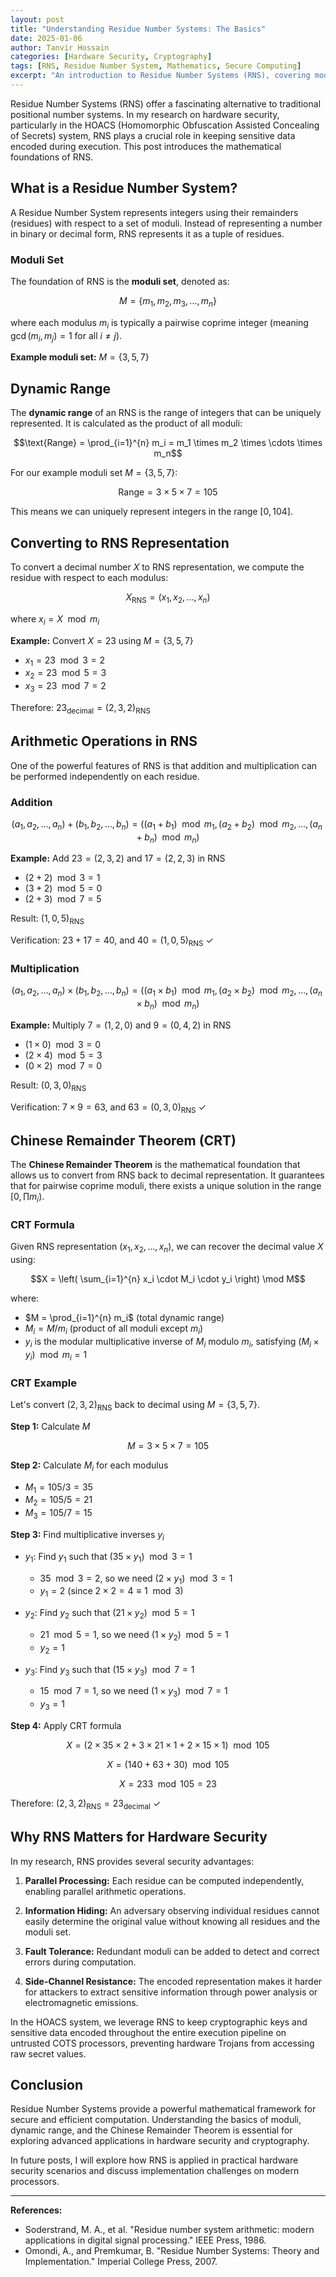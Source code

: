 ```yaml
---
layout: post
title: "Understanding Residue Number Systems: The Basics"
date: 2025-01-06
author: Tanvir Hossain
categories: [Hardware Security, Cryptography]
tags: [RNS, Residue Number System, Mathematics, Secure Computing]
excerpt: "An introduction to Residue Number Systems (RNS), covering moduli, dynamic range, and the Chinese Remainder Theorem with practical examples."
---
```


Residue Number Systems (RNS) offer a fascinating alternative to traditional positional number systems. In my research on hardware security, particularly in the HOACS (Homomorphic Obfuscation Assisted Concealing of Secrets) system, RNS plays a crucial role in keeping sensitive data encoded during execution. This post introduces the mathematical foundations of RNS.

## What is a Residue Number System?

A Residue Number System represents integers using their remainders (residues) with respect to a set of moduli. Instead of representing a number in binary or decimal form, RNS represents it as a tuple of residues.

### Moduli Set

The foundation of RNS is the **moduli set**, denoted as:

$$M = \{m_1, m_2, m_3, \ldots, m_n\}$$

where each modulus $m_i$ is typically a pairwise coprime integer (meaning $\gcd(m_i, m_j) = 1$ for all $i \neq j$).

**Example moduli set:** $M = \{3, 5, 7\}$

## Dynamic Range

The **dynamic range** of an RNS is the range of integers that can be uniquely represented. It is calculated as the product of all moduli:

$$\text{Range} = \prod_{i=1}^{n} m_i = m_1 \times m_2 \times \cdots \times m_n$$

For our example moduli set $M = \{3, 5, 7\}$:

$$\text{Range} = 3 \times 5 \times 7 = 105$$

This means we can uniquely represent integers in the range $[0, 104]$.

## Converting to RNS Representation

To convert a decimal number $X$ to RNS representation, we compute the residue with respect to each modulus:

$$X_{\text{RNS}} = (x_1, x_2, \ldots, x_n)$$

where $x_i = X \mod m_i$

**Example:** Convert $X = 23$ using $M = \{3, 5, 7\}$

- $x_1 = 23 \mod 3 = 2$
- $x_2 = 23 \mod 5 = 3$
- $x_3 = 23 \mod 7 = 2$

Therefore: $23_{\text{decimal}} = (2, 3, 2)_{\text{RNS}}$

## Arithmetic Operations in RNS

One of the powerful features of RNS is that addition and multiplication can be performed independently on each residue.

### Addition

$$(a_1, a_2, \ldots, a_n) + (b_1, b_2, \ldots, b_n) = ((a_1 + b_1) \mod m_1, (a_2 + b_2) \mod m_2, \ldots, (a_n + b_n) \mod m_n)$$

**Example:** Add $23 = (2, 3, 2)$ and $17 = (2, 2, 3)$ in RNS

- $(2 + 2) \mod 3 = 1$
- $(3 + 2) \mod 5 = 0$
- $(2 + 3) \mod 7 = 5$

Result: $(1, 0, 5)_{\text{RNS}}$

Verification: $23 + 17 = 40$, and $40 = (1, 0, 5)_{\text{RNS}}$ ✓

### Multiplication

$$(a_1, a_2, \ldots, a_n) \times (b_1, b_2, \ldots, b_n) = ((a_1 \times b_1) \mod m_1, (a_2 \times b_2) \mod m_2, \ldots, (a_n \times b_n) \mod m_n)$$

**Example:** Multiply $7 = (1, 2, 0)$ and $9 = (0, 4, 2)$ in RNS

- $(1 \times 0) \mod 3 = 0$
- $(2 \times 4) \mod 5 = 3$
- $(0 \times 2) \mod 7 = 0$

Result: $(0, 3, 0)_{\text{RNS}}$

Verification: $7 \times 9 = 63$, and $63 = (0, 3, 0)_{\text{RNS}}$ ✓

## Chinese Remainder Theorem (CRT)

The **Chinese Remainder Theorem** is the mathematical foundation that allows us to convert from RNS back to decimal representation. It guarantees that for pairwise coprime moduli, there exists a unique solution in the range $[0, \prod m_i)$.

### CRT Formula

Given RNS representation $(x_1, x_2, \ldots, x_n)$, we can recover the decimal value $X$ using:

$$X = \left( \sum_{i=1}^{n} x_i \cdot M_i \cdot y_i \right) \mod M$$

where:
- $M = \prod_{i=1}^{n} m_i$ (total dynamic range)
- $M_i = M / m_i$ (product of all moduli except $m_i$)
- $y_i$ is the modular multiplicative inverse of $M_i$ modulo $m_i$, satisfying $(M_i \times y_i) \mod m_i = 1$

### CRT Example

Let's convert $(2, 3, 2)_{\text{RNS}}$ back to decimal using $M = \{3, 5, 7\}$.

**Step 1:** Calculate $M$

$$M = 3 \times 5 \times 7 = 105$$

**Step 2:** Calculate $M_i$ for each modulus

- $M_1 = 105 / 3 = 35$
- $M_2 = 105 / 5 = 21$
- $M_3 = 105 / 7 = 15$

**Step 3:** Find multiplicative inverses $y_i$

- $y_1$: Find $y_1$ such that $(35 \times y_1) \mod 3 = 1$
  - $35 \mod 3 = 2$, so we need $(2 \times y_1) \mod 3 = 1$
  - $y_1 = 2$ (since $2 \times 2 = 4 \equiv 1 \mod 3$)

- $y_2$: Find $y_2$ such that $(21 \times y_2) \mod 5 = 1$
  - $21 \mod 5 = 1$, so we need $(1 \times y_2) \mod 5 = 1$
  - $y_2 = 1$

- $y_3$: Find $y_3$ such that $(15 \times y_3) \mod 7 = 1$
  - $15 \mod 7 = 1$, so we need $(1 \times y_3) \mod 7 = 1$
  - $y_3 = 1$

**Step 4:** Apply CRT formula

$$X = (2 \times 35 \times 2 + 3 \times 21 \times 1 + 2 \times 15 \times 1) \mod 105$$

$$X = (140 + 63 + 30) \mod 105$$

$$X = 233 \mod 105 = 23$$

Therefore: $(2, 3, 2)_{\text{RNS}} = 23_{\text{decimal}}$ ✓

## Why RNS Matters for Hardware Security

In my research, RNS provides several security advantages:

1. **Parallel Processing:** Each residue can be computed independently, enabling parallel arithmetic operations.

2. **Information Hiding:** An adversary observing individual residues cannot easily determine the original value without knowing all residues and the moduli set.

3. **Fault Tolerance:** Redundant moduli can be added to detect and correct errors during computation.

4. **Side-Channel Resistance:** The encoded representation makes it harder for attackers to extract sensitive information through power analysis or electromagnetic emissions.

In the HOACS system, we leverage RNS to keep cryptographic keys and sensitive data encoded throughout the entire execution pipeline on untrusted COTS processors, preventing hardware Trojans from accessing raw secret values.

## Conclusion

Residue Number Systems provide a powerful mathematical framework for secure and efficient computation. Understanding the basics of moduli, dynamic range, and the Chinese Remainder Theorem is essential for exploring advanced applications in hardware security and cryptography.

In future posts, I will explore how RNS is applied in practical hardware security scenarios and discuss implementation challenges on modern processors.

---

**References:**
- Soderstrand, M. A., et al. "Residue number system arithmetic: modern applications in digital signal processing." IEEE Press, 1986.
- Omondi, A., and Premkumar, B. "Residue Number Systems: Theory and Implementation." Imperial College Press, 2007.
